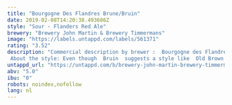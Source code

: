 ```yaml
---
title: "Bourgogne Des Flandres Brune/Bruin"
date: 2019-02-08T14:20:38.493686Z
style: "Sour - Flanders Red Ale"
brewery: "Brewery John Martin & Brewery Timmermans"
image: "https://labels.untappd.com/labels/561371"
rating: "3.52"
description: "Commercial description by brewer :  Bourgogne des Flandres is the real taste of Bruges. The mixed fermentation is what makes this beer so special. The top-fermented brown ale is subtly blended with the best spontaneously fermented lambic, which is then matured in oak barrels for many months. It is this process that gives the red-brown beer a rich, creamy finish.  About the style: Even though  Bruin  suggests a style like  Old Brown  or  Brown Ale , this beer should definitively be classified as Flanders Red Ale (Category 23B in BJCP 2015), because its aromas and flavors are rather fruity than malty, it has mixed fermentation, it's aged in oak casks and its brewing location is in West Flanders."
untappd_url: "https://untappd.com/b/brewery-john-martin-brewery-timmermans-bourgogne-des-flandres-brune-bruin/561371"
abv: "5.0"
ibu: "0"
robots: noindex,nofollow
lang: nl
---
```

